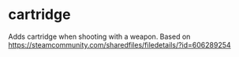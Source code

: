cartridge
==========

Adds cartridge when shooting with a weapon.
Based on https://steamcommunity.com/sharedfiles/filedetails/?id=606289254
